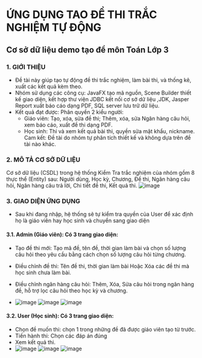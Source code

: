 # ỨNG DỤNG TAO ĐỀ THI TRẮC NGHIỆM TỰ ĐỘNG
## Cơ sở dữ liệu demo tạo đề môn Toán Lớp 3

### 1. GIỚI THIỆU
- Đề tài này giúp tạo tự động đề thi trắc nghiệm, làm bài thi, và thống kê, xuất các kết quả kèm theo.
- Nhóm sử dụng các công cụ: JavaFX tạo mã nguồn, Scene Builder thiết kế giao diện, kết hợp thư viện JDBC kết nối cơ sở dữ liệu ,JDK, Jasper Report xuất báo cáo dạng PDF, SQL server lưu trữ dữ liệu.
- Kết quả đạt được: Phân quyền 2 kiểu người:
    - Giáo viên: Tạo, xóa, sửa đề thi; Thêm, xóa, sửa Ngân hàng câu hỏi, xem báo cáo, xuất đề thi dạng PDF.
    - Học sinh: Thi và xem kết quả bài thi, quyền sửa mật khẩu, nickname.
Cam kết: Đề tài do nhóm tự phân tích thiết kế và không dựa trên đề tài nào khác.

### 2. MÔ TẢ CƠ SỞ DỮ LIỆU
Cơ sở dữ liệu (CSDL) trong hệ thống Kiểm Tra trắc nghiệm của nhóm gồm 8 thực thể (Entity) sau: Người dùng, Học kỳ, Chương, Đề thi, Ngân hàng câu hỏi, Ngân hàng câu trả lời, Chi tiết đề thi, Kết quả thi.
![image](https://github.com/user-attachments/assets/88b7a208-8408-4c78-b61a-51073ab3b505)

### 3. GIAO DIỆN ỨNG DỤNG
- Sau khi đang nhập, hệ thống sẽ tự kiểm tra quyền của User để xác định họ là giáo viên hay học sinh và chuyển sang giao diện
#### 3.1. Admin (Giáo viên): Có 3 trang giao diện:
- Tạo đề thi mới: Tạo mã đề, tên đề, thời gian làm bài và chọn số lượng câu hỏi theo yêu cầu bằng cách chọn số lượng câu hỏi từng chương.
- Điều chỉnh đề thi: Tên đề thi, thời gian làm bài Hoặc Xóa các đề thi mà học sinh chưa làm bài.
- Điều chỉnh ngân hàng câu hỏi: Thêm, Xóa, Sửa câu hỏi trong ngân hàng đề, hỗ trợ lọc câu hỏi theo học kỳ và chương.

- ![image](https://github.com/user-attachments/assets/b329d02d-d9b5-40f4-aec1-f7733b59536a) ![image](https://github.com/user-attachments/assets/54f77820-eb0f-4c3d-8b8f-9f5e0ff13ec7) ![image](https://github.com/user-attachments/assets/fd0ef353-5626-48c8-b7c8-66bc631efaba)



#### 3.2. User (Học sinh): Có 3 trang giao diện:
- Chọn đề muốn thi: chọn 1 trong những đề đã được giáo viên tạo từ trước.
- Tiến hành thi: Chọn các đáp án đúng
- Xem kết quả thi.
- ![image](https://github.com/user-attachments/assets/6c2fc495-908c-4f0f-b126-9ea9829e4b05) ![image](https://github.com/user-attachments/assets/9ca67b86-45b5-4843-9c7f-904989715f15) ![image](https://github.com/user-attachments/assets/7b8c4ea2-98cd-4c50-8d05-696cafff1454)


  

